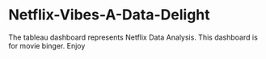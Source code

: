 # Netflix-Vibes-A-Data-Delight
The tableau dashboard represents Netflix Data Analysis. This dashboard is for movie binger. Enjoy

